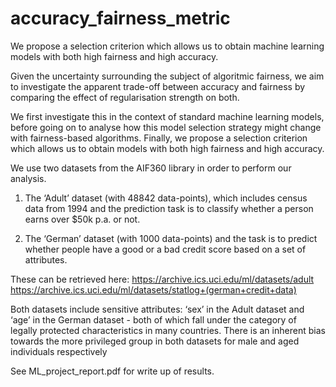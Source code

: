 # accuracy_fairness_metric
We propose a selection criterion which allows us to obtain machine learning models with both high fairness and high accuracy.

Given the uncertainty surrounding the subject of algoritmic fairness, we aim to investigate the apparent trade-off between accuracy 
and fairness by comparing the effect of regularisation strength on both. 

We first investigate this in the context of standard machine learning models, before going on to analyse how this model selection strategy might
change with fairness-based algorithms. Finally, we propose a selection criterion which allows us to obtain models with both high fairness and high accuracy.

We use two datasets from the AIF360 library in order to perform our analysis. 

1. The ‘Adult’ dataset (with 48842 data-points), which includes census data from 1994  and the prediction task is to classify whether a person earns over $50k p.a. or not. 

2. The ‘German’ dataset (with 1000 data-points) and the task is to predict whether people have a good or a bad credit score based on a set of attributes. 

These can be retrieved here:
https://archive.ics.uci.edu/ml/datasets/adult
https://archive.ics.uci.edu/ml/datasets/statlog+(german+credit+data)


Both datasets include sensitive attributes: ‘sex’ in the Adult dataset and ‘age’ in the German dataset - both of which fall under the category of
legally protected characteristics in many countries. There is an inherent bias towards the more privileged group in both datasets for male and aged individuals respectively

See ML_project_report.pdf for write up of results.
